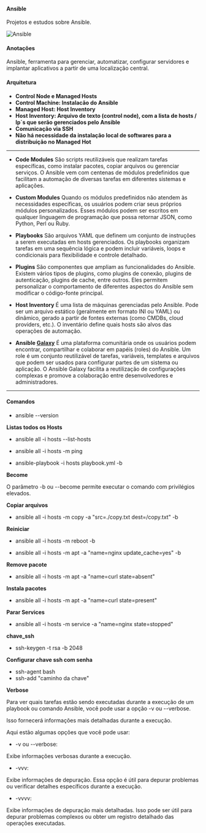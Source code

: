#### Ansible

Projetos e estudos sobre Ansible.

![Ansible](https://miro.medium.com/v2/resize:fit:1400/1*ZAJs0AuKVdnRSqOS8Mw3Kg.png)

#### Anotações

Ansible, ferramenta para gerenciar, automatizar, configurar servidores e implantar aplicativos a partir de uma localização central.

#### Arquitetura

- **Control Node e Managed Hosts**
- **Control Machine: Instalacão do Ansible**
- **Managed Host: Host Inventory**
- **Host Inventory: Arquivo de texto (control node), com a lista de hosts / Ip`s que serão gerenciados pelo Ansible**
- **Comunicação via SSH**
- **Não há necessidade da instalação local de softwares para a distribuição no Managed Hot** 

--------

- **Code Modules**
São scripts reutilizáveis que realizam tarefas específicas, como instalar pacotes, copiar arquivos ou gerenciar serviços. O Ansible vem com centenas de módulos predefinidos que facilitam a automação de diversas tarefas em diferentes sistemas e aplicações.

- **Custom Modules**
Quando os módulos predefinidos não atendem às necessidades específicas, os usuários podem criar seus próprios módulos personalizados. Esses módulos podem ser escritos em qualquer linguagem de programação que possa retornar JSON, como Python, Perl ou Ruby.

- **Playbooks**
São arquivos YAML que definem um conjunto de instruções a serem executadas em hosts gerenciados. Os playbooks organizam tarefas em uma sequência lógica e podem incluir variáveis, loops e condicionais para flexibilidade e controle detalhado.

- **Plugins**
São componentes que ampliam as funcionalidades do Ansible. Existem vários tipos de plugins, como plugins de conexão, plugins de autenticação, plugins de cache, entre outros. Eles permitem personalizar o comportamento de diferentes aspectos do Ansible sem modificar o código-fonte principal.

- **Host Inventory**
É uma lista de máquinas gerenciadas pelo Ansible. Pode ser um arquivo estático (geralmente em formato INI ou YAML) ou dinâmico, gerado a partir de fontes externas (como CMDBs, cloud providers, etc.). O inventário define quais hosts são alvos das operações de automação.

- **Ansible [Galaxy](https://galaxy.ansible.com/ui/)** 
É uma plataforma comunitária onde os usuários podem encontrar, compartilhar e colaborar em papéis (roles) do Ansible. Um role é um conjunto reutilizável de tarefas, variáveis, templates e arquivos que podem ser usados para configurar partes de um sistema ou aplicação. O Ansible Galaxy facilita a reutilização de configurações complexas e promove a colaboração entre desenvolvedores e administradores.

--------

#### Comandos 

- ansible --version

**Listas todos os Hosts**

- ansible all -i hosts --list-hosts

- ansible all -i hosts -m ping

- ansible-playbook -i hosts playbook.yml -b 

**Become**

O parâmetro -b ou --become permite executar o comando com privilégios elevados.

**Copiar arquivos**

- ansible all -i hosts -m copy -a "src=./copy.txt dest=/copy.txt" -b

**Reiniciar**

- ansible all -i hosts -m reboot -b 

- ansible all -i hosts -m apt -a "name=nginx update_cache=yes" -b

**Remove pacote**

- ansible all -i hosts -m apt -a "name=curl state=absent"

**Instala pacotes**

- ansible all -i hosts -m apt -a "name=curl state=present"

**Parar Services**

- ansible all -i hosts -m service -a "name=nginx state=stopped"

**chave_ssh**

- ssh-keygen -t rsa -b 2048

**Configurar chave ssh com senha**

- ssh-agent bash
- ssh-add "caminho da chave"

**Verbose**

Para ver quais tarefas estão sendo executadas durante a execução de um playbook ou comando Ansible, você pode usar a opção -v ou --verbose. 

Isso fornecerá informações mais detalhadas durante a execução.

Aqui estão algumas opções que você pode usar:

- -v ou --verbose: 

Exibe informações verbosas durante a execução.

- -vvv: 

Exibe informações de depuração. Essa opção é útil para depurar problemas ou verificar detalhes específicos durante a execução.

- -vvvv: 

Exibe informações de depuração mais detalhadas. Isso pode ser útil para depurar problemas complexos ou obter um registro detalhado das operações executadas.


